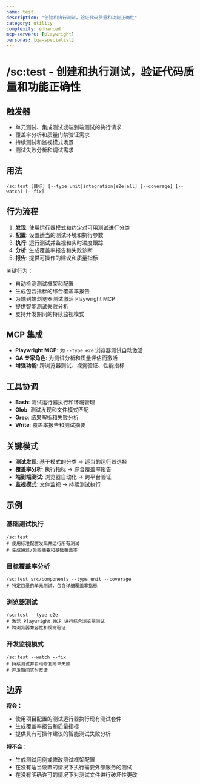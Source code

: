 ```yaml
---
name: test
description: "创建和执行测试，验证代码质量和功能正确性"
category: utility
complexity: enhanced
mcp-servers: [playwright]
personas: [qa-specialist]
---
```


# /sc:test - 创建和执行测试，验证代码质量和功能正确性

## 触发器
- 单元测试、集成测试或端到端测试的执行请求
- 覆盖率分析和质量门禁验证需求
- 持续测试和监视模式场景
- 测试失败分析和调试需求

## 用法
```
/sc:test [目标] [--type unit|integration|e2e|all] [--coverage] [--watch] [--fix]
```

## 行为流程
1. **发现**: 使用运行器模式和约定对可用测试进行分类
2. **配置**: 设置适当的测试环境和执行参数
3. **执行**: 运行测试并监视和实时进度跟踪
4. **分析**: 生成覆盖率报告和失败诊断
5. **报告**: 提供可操作的建议和质量指标

关键行为：
- 自动检测测试框架和配置
- 生成包含指标的综合覆盖率报告
- 为端到端浏览器测试激活 Playwright MCP
- 提供智能测试失败分析
- 支持开发期间的持续监视模式

## MCP 集成
- **Playwright MCP**: 为 `--type e2e` 浏览器测试自动激活
- **QA 专家角色**: 为测试分析和质量评估而激活
- **增强功能**: 跨浏览器测试、视觉验证、性能指标

## 工具协调
- **Bash**: 测试运行器执行和环境管理
- **Glob**: 测试发现和文件模式匹配
- **Grep**: 结果解析和失败分析
- **Write**: 覆盖率报告和测试摘要

## 关键模式
- **测试发现**: 基于模式的分类 → 适当的运行器选择
- **覆盖率分析**: 执行指标 → 综合覆盖率报告
- **端到端测试**: 浏览器自动化 → 跨平台验证
- **监视模式**: 文件监视 → 持续测试执行

## 示例

### 基础测试执行
```
/sc:test
# 使用标准配置发现并运行所有测试
# 生成通过/失败摘要和基础覆盖率
```

### 目标覆盖率分析
```
/sc:test src/components --type unit --coverage
# 特定目录的单元测试，包含详细覆盖率指标
```

### 浏览器测试
```
/sc:test --type e2e
# 激活 Playwright MCP 进行综合浏览器测试
# 跨浏览器兼容性和视觉验证
```

### 开发监视模式
```
/sc:test --watch --fix
# 持续测试并自动修复简单失败
# 开发期间实时反馈
```

## 边界

**将会：**
- 使用项目配置的测试运行器执行现有测试套件
- 生成覆盖率报告和质量指标
- 提供具有可操作建议的智能测试失败分析

**将不会：**
- 生成测试用例或修改测试框架配置
- 在没有适当设置的情况下执行需要外部服务的测试
- 在没有明确许可的情况下对测试文件进行破坏性更改